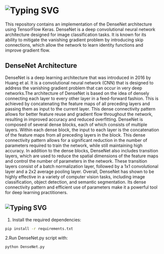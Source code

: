 # ![Typing SVG](https://readme-typing-svg.herokuapp.com?font=Fira+Code&pause=1000&color=4F44F7&background=89D1FF00&repeat=false&width=540&lines=DenseNet+Implementation+with+TensorFlow+Keras)

This repository contains an implementation of the DenseNet architecture using TensorFlow Keras. DenseNet is a deep convolutional neural network architecture designed for image classification tasks. It is known for its ability to mitigate the vanishing gradient problem by introducing skip connections, which allow the network to learn identity functions and improve gradient flow.

## DenseNet Architecture

DenseNet is a deep learning architecture that was introduced in 2016 by Huang et al. It is a convolutional neural network (CNN) that is designed to address the vanishing gradient problem that can occur in very deep networks.The architecture of DenseNet is based on the idea of densely connecting each layer to every other layer in a feed-forward fashion. This is achieved by concatenating the feature maps of all preceding layers and passing them as input to the current layer. This dense connectivity pattern allows for better feature reuse and gradient flow throughout the network, resulting in improved accuracy and reduced overfitting.
DenseNet is composed of several dense blocks, each of which consists of multiple layers. Within each dense block, the input to each layer is the concatenation of the feature maps from all preceding layers in the block. This dense connectivity pattern allows for a significant reduction in the number of parameters required to train the network, while still maintaining high accuracy. In addition to the dense blocks, DenseNet also includes transition layers, which are used to reduce the spatial dimensions of the feature maps and control the number of parameters in the network. These transition layers consist of a batch normalization layer, followed by a 1x1 convolutional layer and a 2x2 average pooling layer. Overall, DenseNet has shown to be highly effective in a variety of computer vision tasks, including image classification, object detection, and semantic segmentation. Its dense connectivity pattern and efficient use of parameters make it a powerful tool for deep learning practitioners.

## ![Typing SVG](https://readme-typing-svg.herokuapp.com?font=Fira+Code&pause=1000&color=4F44F7&background=89D1FF00&width=200&lines=Getting+Started)

1. Install the required dependencies:

```bash
pip install -r requirements.txt
```
2.Run DenseNet.py script with:
```bash
python DenseNet.py
```
